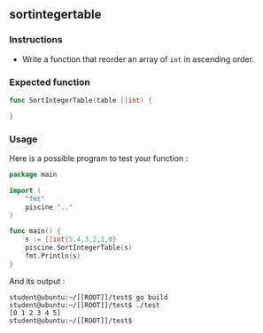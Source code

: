 ## sortintegertable

### Instructions

- Write a function that reorder an array of `int` in ascending order.

### Expected function

```go
func SortIntegerTable(table []int) {

}
```

### Usage

Here is a possible program to test your function :

```go
package main

import (
	"fmt"
	piscine ".."
)

func main() {
	s := []int{5,4,3,2,1,0}
	piscine.SortIntegerTable(s)
	fmt.Println(s)
}
```

And its output :

```console
student@ubuntu:~/[[ROOT]]/test$ go build
student@ubuntu:~/[[ROOT]]/test$ ./test
[0 1 2 3 4 5]
student@ubuntu:~/[[ROOT]]/test$
```
